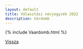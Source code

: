 ```yaml
---
layout: default
title: Választási névjegyzék 2022
description: Várdomb
---
```


{% include Vaardomb.html %}

[Vissza](./)
